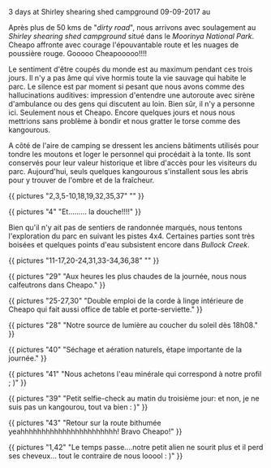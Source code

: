 3 days at Shirley shearing shed campground
09-09-2017
au

Après plus de 50 kms de "*dirty road*", nous arrivons avec soulagement au *Shirley shearing shed campground* situé dans le *Moorinya National Park*. Cheapo affronte avec courage l'épouvantable route et les nuages de poussière rouge. Gooooo Cheapooooo!!!!

Le sentiment d'être coupés du monde est au maximum pendant ces trois jours. Il n'y a pas âme qui vive hormis toute la vie sauvage qui habite le parc. Le silence est par moment si pesant que nous avons comme des hallucinations auditives: impression d'entendre une autoroute avec sirène d'ambulance ou des gens qui discutent au loin. Bien sûr, il n'y a personne ici. Seulement nous et Cheapo. Encore quelques jours et nous nous mettrions sans problème à bondir et nous gratter le torse comme des kangourous.

A côté de l'aire de camping se dressent les anciens bâtiments utilisés pour tondre les moutons et loger le personnel qui procédait à la tonte. Ils sont conservés pour leur valeur historique et libre d'accès pour les visiteurs du parc. Aujourd'hui, seuls quelques kangourous s'installent sous les abris pour y trouver de l'ombre et de la fraîcheur.

{{ pictures "2,3,5-10,18,19,32,35,37" "" }}

{{ pictures "4" "Et......... la douche!!!!" }}

Bien qu'il n'y ait pas de sentiers de randonnée marqués, nous tentons l'exploration du parc en suivant les pistes 4x4. Certaines parties sont très boisées et quelques points d'eau subsistent encore dans *Bullock Creek*.

{{ pictures "11-17,20-24,31,33-34,36,38" "" }}

{{ pictures "29" "Aux heures les plus chaudes de la journée, nous nous calfeutrons dans Cheapo." }}

{{ pictures "25-27,30" "Double emploi de la corde à linge intérieure de Cheapo qui fait aussi office de table et porte-serviette." }}

{{ pictures "28" "Notre source de lumière au coucher du soleil dès 18h08." }}

{{ pictures "40" "Séchage et aération naturels, étape importante de la journée." }}

{{ pictures "41" "Nous achetons l'eau minérale qui correspond à notre profil ; )" }}

{{ pictures "39" "Petit selfie-check au matin du troisième jour: et non, je ne suis pas un kangourou, tout va bien : )" }}

{{ pictures "43" "Retour sur la route bithumée yeahhhhhhhhhhhhhhhhhhhhhhh! Bravo Cheapo!" }}

{{ pictures "1,42" "Le temps passe....notre petit alien ne sourit plus et il perd ses cheveux... tout le contraire de nous looool : )" }}




